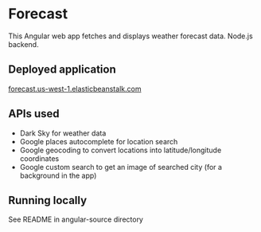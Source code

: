 # Forecast

This Angular web app fetches and displays weather forecast data. Node.js backend.

## Deployed application
[forecast.us-west-1.elasticbeanstalk.com](forecast.us-west-1.elasticbeanstalk.com)

## APIs used
* Dark Sky for weather data
* Google places autocomplete for location search
* Google geocoding to convert locations into latitude/longitude coordinates
* Google custom search to get an image of searched city (for a background in the app)

## Running locally
See README in angular-source directory
